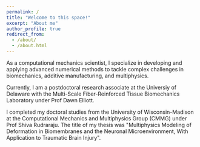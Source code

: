 ```yaml
---
permalink: /
title: "Welcome to this space!"
excerpt: "About me"
author_profile: true
redirect_from: 
  - /about/
  - /about.html
---
```


As a computational mechanics scientist, I specialize in developing and applying advanced numerical methods to tackle complex challenges in biomechanics, additive manufacturing, and multiphysics.

Currently, I am a postdoctoral research associate at the Universiy of Delaware with the Multi-Scale Fiber-Reinforced Tissue Biomechanics Laboratory under Prof Dawn Elliott. 

I completed my doctoral studies from the University of Wisconsin-Madison at the Computational Mechanics and Multiphysics Group (CMMG) under Prof Shiva Rudraraju. The title of my thesis was "Multiphysics Modeling of Deformation in Biomembranes and the Neuronal Microenvironment, With Application to Traumatic Brain Injury".    


 